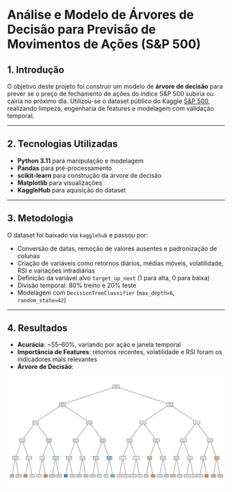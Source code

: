 # Análise e Modelo de Árvores de Decisão para Previsão de Movimentos de Ações (S&P 500)

## 1. Introdução
O objetivo deste projeto foi construir um modelo de **árvore de decisão** para prever se o preço de fechamento de ações do índice S&P 500 subiria ou cairia no próximo dia. Utilizou-se o dataset público do Kaggle [S&P 500](https://www.kaggle.com/datasets/camnugent/sandp500), realizando limpeza, engenharia de features e modelagem com validação temporal.

---

## 2. Tecnologias Utilizadas
- **Python 3.11** para manipulação e modelagem  
- **Pandas** para pré-processamento  
- **scikit-learn** para construção da árvore de decisão  
- **Matplotlib** para visualizações  
- **KaggleHub** para aquisição do dataset  

---

## 3. Metodologia
O dataset foi baixado via `kagglehub` e passou por:
- Conversão de datas, remoção de valores ausentes e padronização de colunas  
- Criação de variáveis como retornos diários, médias móveis, volatilidade, RSI e variações intradiárias  
- Definição da variável alvo `target_up_next` (1 para alta, 0 para baixa)  
- Divisão temporal: 80% treino e 20% teste  
- Modelagem com `DecisionTreeClassifier` (`max_depth=6`, `random_state=42`)  

---

## 4. Resultados
- **Acurácia**: ~55–60%, variando por ação e janela temporal  
- **Importância de Features**: retornos recentes, volatilidade e RSI foram os indicadores mais relevantes  
- **Árvore de Decisão**:


![Árvore de Decisão](docs/Decision-Tree/decision_tree.png)